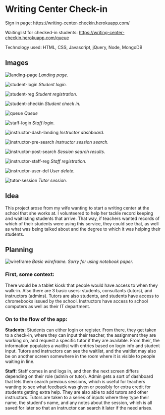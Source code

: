 # Writing Center Check-in

Sign in page: https://writing-center-checkin.herokuapp.com/

Waitinglist for checked-in students:  https://writing-center-checkin.herokuapp.com/queue

Technology used: HTML, CSS, Javascript, jQuery, Node, MongoDB

## Images

![landing-page](https://raw.githubusercontent.com/maxemileffort/writing-center-check-in-node-capstone/master/public/img/landing.PNG)
*Landing page.*

![student-login](https://raw.githubusercontent.com/maxemileffort/writing-center-check-in-node-capstone/master/public/img/student-login.PNG)
*Student login.*

![student-reg](https://raw.githubusercontent.com/maxemileffort/writing-center-check-in-node-capstone/master/public/img/student-reg.PNG)
*Student registration.*

![student-checkin](https://raw.githubusercontent.com/maxemileffort/writing-center-check-in-node-capstone/master/public/img/student-checkin.PNG)
*Student check in.*

![queue](https://raw.githubusercontent.com/maxemileffort/writing-center-check-in-node-capstone/master/public/img/queue.PNG)
*Queue*

![staff-login](https://raw.githubusercontent.com/maxemileffort/writing-center-check-in-node-capstone/master/public/img/staff-login.PNG)
*Staff login.*

![instructor-dash-landing](https://raw.githubusercontent.com/maxemileffort/writing-center-check-in-node-capstone/master/public/img/instructor-dash-landing.PNG)
*Instructor dashboard.*

![instructor-pre-search](https://raw.githubusercontent.com/maxemileffort/writing-center-check-in-node-capstone/master/public/img/instructor-pre-search.PNG)
*Instructor session search.*

![instructor-post-search](https://raw.githubusercontent.com/maxemileffort/writing-center-check-in-node-capstone/master/public/img/instructor-post-search.PNG)
*Session search results.*

![instructor-staff-reg](https://raw.githubusercontent.com/maxemileffort/writing-center-check-in-node-capstone/master/public/img/instructor-staff-reg.PNG)
*Staff registration.*

![instructor-user-del](https://raw.githubusercontent.com/maxemileffort/writing-center-check-in-node-capstone/master/public/img/instructor-user-del.PNG)
*User delete.*

![tutor-session](https://raw.githubusercontent.com/maxemileffort/writing-center-check-in-node-capstone/master/public/img/tutor-session.PNG)
*Tutor session.*

## Idea

This project arose from my wife wanting to start a writing center at the school that she works at. I volunteered to help her tackle record keeping
and waitlisting students that arrive. That way, if teachers wanted records of which of their students were using this service, they could see that,
as well as what was being talked about and the degree to which it was helping their students.

## Planning

![wireframe](https://raw.githubusercontent.com/maxemileffort/writing-center-check-in-node-capstone/master/public/img/wireframe.jpg)
*Basic wireframe. Sorry for using notebook paper.*

### First, some context: 
There would be a tablet kiosk that people would have access to when they walk-in.
Also there are 3 basic users: students, consultants (tutors), and instructors (admins).
Tutors are also students, and students have access to chromebooks issued by the school.
Instructors have access to school computers as well as their IT department.

### On to the flow of the app:
**Students:**
Students can either login or register.
From there, they get taken to a check-in, where they can input their teacher, the assignment they are working on,
and request a specific tutor if they are available.
From their, the information populates a waitlist with entries based on login info and student input. Tutors and instructors can see the waitlist, and the waitlist may also be on another screen somewhere in the room where it is visible to people waiting in line.

**Staff:**
Staff comes in and logs in, and then the next screen differs depending on their role (admin or tutor).
Admin gets a sort of dashboard that lets them search previous sessions, which is useful for teachers wanting to 
see what feedback was given or possibly for extra credit for students getting extra help. They are also able to add tutors
and other instructors.
Tutors are taken to a series of inputs where they type their name, the student's name, and any notes about the session, which is all
saved for later so that an instructor can search it later if the need arises.

